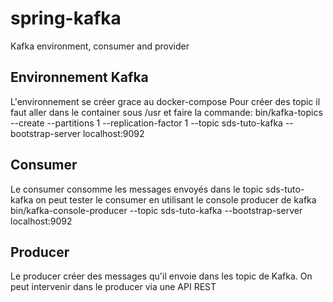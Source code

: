 # spring-kafka
Kafka environment, consumer and provider


## Environnement Kafka
L'environnement se créer grace au docker-compose
Pour créer des topic il faut aller dans le container  sous /usr et faire la commande:
bin/kafka-topics --create --partitions 1 --replication-factor 1 --topic sds-tuto-kafka --bootstrap-server localhost:9092

## Consumer
Le consumer consomme les messages envoyés dans le topic sds-tuto-kafka
on peut tester le consumer en utilisant le console producer de kafka
bin/kafka-console-producer --topic sds-tuto-kafka --bootstrap-server localhost:9092

## Producer
Le producer créer des messages qu'il envoie dans les topic de Kafka.
On peut intervenir dans le producer via une API REST